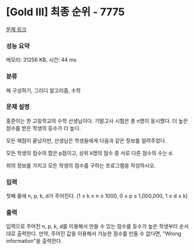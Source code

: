 # [Gold III] 최종 순위 - 7775 

[문제 링크](https://www.acmicpc.net/problem/7775) 

### 성능 요약

메모리: 31256 KB, 시간: 44 ms

### 분류

해 구성하기, 그리디 알고리즘, 수학

### 문제 설명

<p>홍준이는 한 고등학교의 수학 선생님이다. 기말고사 시험은 총 n명이 응시했다. 더 높은 점수를 받은 학생의 등수가 더 높다.</p>

<p>모든 채점이 끝났지만, 선생님은 학생들에게 다음과 같은 정보를 알려주었다.</p>

<p>모든 학생의 점수의 합은 p점이고, 상위 k명의 점수 중 서로 다른 점수의 수는 d.</p>

<p>위의 정보를 가지고 모든 학생의 점수를 구하는 프로그램을 작성하시오.</p>

### 입력 

 <p>첫째 줄에 n, p, k, d가 주어진다. (1 ≤ k ≤ n ≤ 1000, 0 ≤ p ≤ 1,000,000, 1 ≤ d ≤ k)</p>

### 출력 

 <p>입력으로 주어진 n, p, k, d를 이용해서 만들 수 있는 점수를 등수가 높은 학생부터 순서대로 출력한다. 만약, 주어진 값을 이용해서 가능한 점수를 만들 수 없다면, "Wrong information"을 출력한다.</p>

